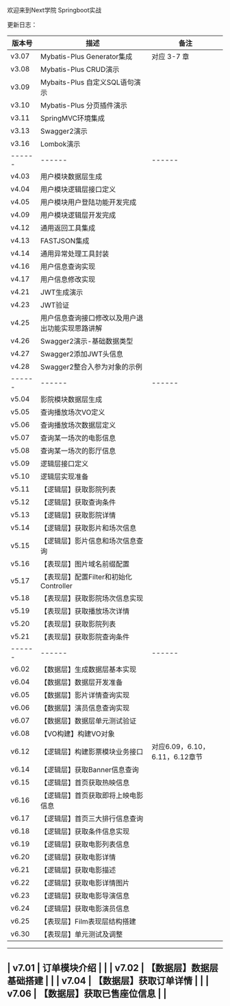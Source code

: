 欢迎来到Next学院 Springboot实战

更新日志：

| 版本号 | 描述 | 备注 |
| ------ | ------ | ------ |
| v3.07 | Mybatis-Plus Generator集成 | 对应 3-7 章 |
| v3.08 | Mybatis-Plus CRUD演示 | |
| v3.09 | Mybaits-Plus 自定义SQL语句演示 | |
| v3.10 | Mybatis-Plus 分页插件演示 | |
| v3.11 | SpringMVC环境集成 | |
| v3.13 | Swagger2演示 | |
| v3.16 | Lombok演示 | |
| ------ | ------ | ------ |
| v4.03 | 用户模块数据层生成 | |
| v4.04 | 用户模块逻辑层接口定义 | |
| v4.05 | 用户模块用户登陆功能开发完成 | |
| v4.09 | 用户模块逻辑层开发完成 | |
| v4.12 | 通用返回工具集成 | |
| v4.13 | FASTJSON集成 | |
| v4.14 | 通用异常处理工具封装 | |
| v4.16 | 用户信息查询实现 | |
| v4.17 | 用户信息修改实现 | |
| v4.21 | JWT生成演示 | |
| v4.23 | JWT验证 | |
| v4.25 | 用户信息查询接口修改以及用户退出功能实现思路讲解 | |
| v4.26 | Swagger2演示-基础数据类型 | |
| v4.27 | Swagger2添加JWT头信息 | |
| v4.28 | Swagger2整合入参为对象的示例 | |
| ------ | ------ | ------ |
| v5.04 | 影院模块数据层生成 | |
| v5.05 | 查询播放场次VO定义 | |
| v5.06 | 查询播放场次数据层定义 | |
| v5.07 | 查询某一场次的电影信息 | |
| v5.08 | 查询某一场次的影厅信息 | |
| v5.09 | 逻辑层接口定义 | |
| v5.10 | 逻辑层实现准备 | |
| v5.11 | 【逻辑层】获取影院列表 | |
| v5.12 | 【逻辑层】获取查询条件 | |
| v5.13 | 【逻辑层】获取影院详情 | |
| v5.14 | 【逻辑层】获取影片和场次信息 | |
| v5.15 | 【逻辑层】影片信息和场次信息查询 | |
| v5.16 | 【表现层】图片域名前缀配置 | |
| v5.17 | 【表现层】配置Filter和初始化Controller | |
| v5.18 | 【表现层】获取影院场次信息实现 | |
| v5.19 | 【表现层】获取播放场次详情 | |
| v5.20 | 【表现层】获取影院列表 | |
| v5.21 | 【表现层】获取影院查询条件 | |
| ------ | ------ | ------ |
| v6.02 | 【数据层】生成数据层基本实现 | |
| v6.04 | 【数据层】数据层开发准备 | |
| v6.05 | 【数据层】影片详情查询实现 | |
| v6.06 | 【数据层】演员信息查询实现 | |
| v6.07 | 【数据层】数据层单元测试验证 | |
| v6.08 | 【VO构建】构建VO对象 | |
| v6.12 | 【逻辑层】构建影票模块业务接口 | 对应6.09，6.10，6.11，6.12章节|
| v6.14 | 【逻辑层】获取Banner信息查询 | |
| v6.15 | 【逻辑层】首页获取热映信息 | |
| v6.16 | 【逻辑层】首页获取即将上映电影信息 | |
| v6.17 | 【逻辑层】首页三大排行信息查询 | |
| v6.18 | 【逻辑层】获取条件信息实现 | |
| v6.19 | 【逻辑层】获取电影列表信息 | |
| v6.20 | 【逻辑层】获取电影详情 | |
| v6.21 | 【逻辑层】获取电影描述 | |
| v6.22 | 【逻辑层】获取电影详情图片 | |
| v6.23 | 【逻辑层】获取电影导演信息 | |
| v6.24 | 【逻辑层】获取电影演员信息 | |
| v6.25 | 【表现层】Film表现层结构搭建 | |
| v6.30 | 【表现层】单元测试及调整 | |
-----------------------------------------------
| v7.01 |  订单模块介绍 | |
| v7.02 |  【数据层】数据层基础搭建 | |
| v7.04 |  【数据层】获取订单详情 | |
| v7.06 |  【数据层】获取已售座位信息 | |
-----------------------------------------------